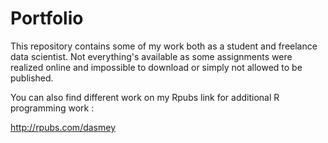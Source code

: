 # Portfolio

This repository contains some of my work both as a student and freelance data scientist. Not everything's available as some assignments were realized online and impossible to download or simply not allowed to be published.

You can also find different work on my Rpubs link for additional R programming work :

http://rpubs.com/dasmey
